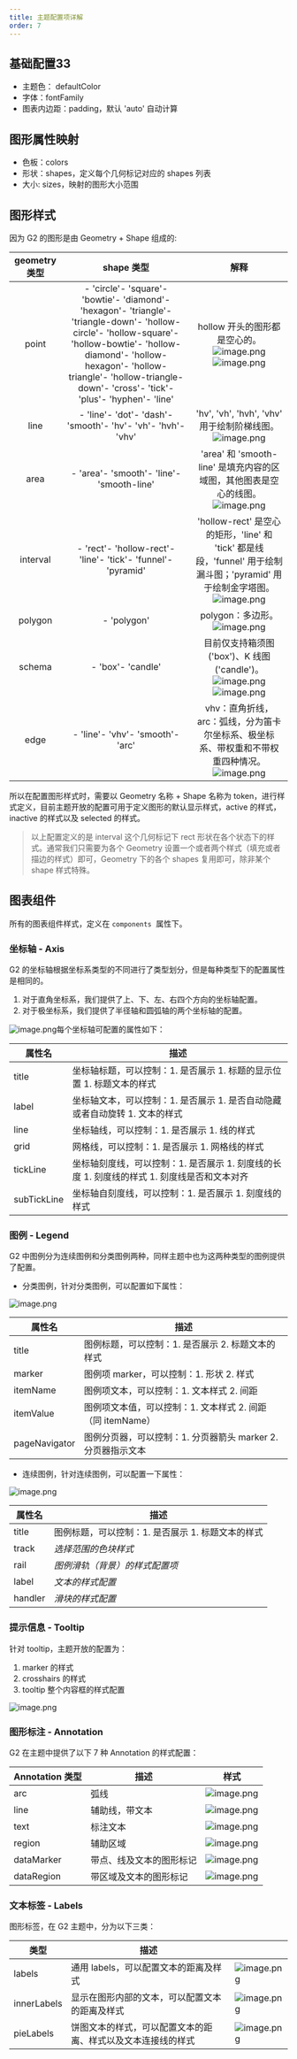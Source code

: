 ```yaml
---
title: 主题配置项详解
order: 7
---
```


## 基础配置33

- 主题色： defaultColor
- 字体：fontFamily
- 图表内边距：padding，默认 'auto' 自动计算

## 图形属性映射

- 色板：colors
- 形状：shapes，定义每个几何标记对应的 shapes 列表
- 大小: sizes，映射的图形大小范围

## 图形样式

因为 G2 的图形是由 Geometry + Shape 组成的:

| **geometry 类型** |                                                                                                                         **shape 类型**                                                                                                                         |                                                                                                                     **解释**                                                                                                                      |
| :---------------: | :------------------------------------------------------------------------------------------------------------------------------------------------------------------------------------------------------------------------------------------------------------: | :-----------------------------------------------------------------------------------------------------------------------------------------------------------------------------------------------------------------------------------------------: |
|       point       | - 'circle'- 'square'- 'bowtie'- 'diamond'- 'hexagon'- 'triangle'- 'triangle-down'- 'hollow-circle'- 'hollow-square'- 'hollow-bowtie'- 'hollow-diamond'- 'hollow-hexagon'- 'hollow-triangle'- 'hollow-triangle-down'- 'cross'- 'tick'- 'plus'- 'hyphen'- 'line' |        hollow 开头的图形都是空心的。![image.png](https://gw.alipayobjects.com/mdn/rms_f5c722/afts/img/A*SOzoR4n967MAAAAAAAAAAABkARQnAQ)![image.png](https://gw.alipayobjects.com/mdn/rms_f5c722/afts/img/A*AyLUTY60MDkAAAAAAAAAAABkARQnAQ)        |
|       line        |                                                                                                  - 'line'- 'dot'- 'dash'- 'smooth'- 'hv'- 'vh'- 'hvh'- 'vhv'                                                                                                   |                                                  'hv', 'vh', 'hvh', 'vhv' 用于绘制阶梯线图。![image.png](https://gw.alipayobjects.com/mdn/rms_f5c722/afts/img/A*yMFrQKD52WcAAAAAAAAAAABkARQnAQ)                                                   |
|       area        |                                                                                                           - 'area'- 'smooth'- 'line'- 'smooth-line'                                                                                                            |                                       'area' 和 'smooth-line' 是填充内容的区域图，其他图表是空心的线图。![image.png](https://gw.alipayobjects.com/mdn/rms_f5c722/afts/img/A*nX8vR4cShMYAAAAAAAAAAABkARQnAQ)                                       |
|     interval      |                                                                                                  - 'rect'- 'hollow-rect'- 'line'- 'tick'- 'funnel'- 'pyramid'                                                                                                  |                  'hollow-rect' 是空心的矩形，'line' 和 'tick' 都是线段，'funnel' 用于绘制漏斗图；'pyramid' 用于绘制金字塔图。![image.png](https://gw.alipayobjects.com/mdn/rms_f5c722/afts/img/A*0H-zQrrV7YcAAAAAAAAAAABkARQnAQ)                  |
|      polygon      |                                                                                                                          - 'polygon'                                                                                                                           |                                                               polygon：多边形。![image.png](https://gw.alipayobjects.com/mdn/rms_f5c722/afts/img/A*QgsPTLQ3eLUAAAAAAAAAAABkARQnAQ)                                                                |
|      schema       |                                                                                                                       - 'box'- 'candle'                                                                                                                        | 目前仅支持箱须图('box')、K 线图('candle')。![image.png](https://gw.alipayobjects.com/mdn/rms_f5c722/afts/img/A*olU9QYwnMgMAAAAAAAAAAABkARQnAQ)![image.png](https://gw.alipayobjects.com/mdn/rms_f5c722/afts/img/A*JX_ISqY-UIAAAAAAAAAAAABkARQnAQ) |
|       edge        |                                                                                                                - 'line'- 'vhv'- 'smooth'- 'arc'                                                                                                                |                                vhv：直角折线，arc：弧线，分为笛卡尔坐标系、极坐标系、带权重和不带权重四种情况。![image.png](https://gw.alipayobjects.com/mdn/rms_f5c722/afts/img/A*UOxHSKuGsBwAAAAAAAAAAABkARQnAQ)                                |

所以在配置图形样式时，需要以 Geometry 名称 + Shape 名称为 token，进行样式定义，目前主题开放的配置可用于定义图形的默认显示样式，active 的样式，inactive 的样式以及 selected 的样式。

> 以上配置定义的是 interval 这个几何标记下 rect 形状在各个状态下的样式。通常我们只需要为各个 Geometry 设置一个或者两个样式（填充或者描边的样式）即可，Geometry 下的各个 shapes 复用即可，除非某个 shape 样式特殊。

## 图表组件

所有的图表组件样式，定义在 `components`  属性下。

### 坐标轴 - Axis

G2 的坐标轴根据坐标系类型的不同进行了类型划分，但是每种类型下的配置属性是相同的。

1. 对于直角坐标系，我们提供了上、下、左、右四个方向的坐标轴配置。
1. 对于极坐标系，我们提供了半径轴和圆弧轴的两个坐标轴的配置。

![image.png](https://gw.alipayobjects.com/mdn/rms_f5c722/afts/img/A*QwP6RI0M2n8AAAAAAAAAAABkARQnAQ)每个坐标轴可配置的属性如下：

| 属性名      | 描述                                                                                        |
| ----------- | ------------------------------------------------------------------------------------------- |
| title       | 坐标轴标题，可以控制：1. 是否展示 1. 标题的显示位置 1. 标题文本的样式                       |
| label       | 坐标轴文本，可以控制：1. 是否展示 1. 是否自动隐藏或者自动旋转 1. 文本的样式                 |
| line        | 坐标轴线，可以控制：1. 是否展示 1. 线的样式                                                 |
| grid        | 网格线，可以控制：1. 是否展示 1. 网格线的样式                                               |
| tickLine    | 坐标轴刻度线，可以控制：1. 是否展示 1. 刻度线的长度 1. 刻度线的样式 1. 刻度线是否和文本对齐 |
| subTickLine | 坐标轴自刻度线，可以控制：1. 是否展示 1. 刻度线的样式                                       |

### 图例 - Legend

G2 中图例分为连续图例和分类图例两种，同样主题中也为这两种类型的图例提供了配置。

- 分类图例，针对分类图例，可以配置如下属性：

![image.png](https://gw.alipayobjects.com/mdn/rms_f5c722/afts/img/A*7ka8SLG1io8AAAAAAAAAAABkARQnAQ)

| 属性名   | 描述                                              |
| -------- | ------------------------------------------------- |
| title    | 图例标题，可以控制：1. 是否展示 2. 标题文本的样式 |
| marker   | 图例项 marker，可以控制：1. 形状 2. 样式          |
| itemName | 图例项文本，可以控制：1. 文本样式 2. 间距         |
| itemValue | 图例项文本值，可以控制：1. 文本样式 2. 间距（同 itemName） |
| pageNavigator | 图例分页器，可以控制：1. 分页器箭头 marker 2. 分页器指示文本 |

- 连续图例，针对连续图例，可以配置一下属性：

![image.png](https://gw.alipayobjects.com/mdn/rms_f5c722/afts/img/A*-1IJRJbBJxYAAAAAAAAAAABkARQnAQ)

| 属性名  | 描述                                              |
| ------- | ------------------------------------------------- |
| title   | 图例标题，可以控制：1. 是否展示 1. 标题文本的样式 |
| track   | _选择范围的色块样式_                              |
| rail    | _图例滑轨（背景）的样式配置项_                    |
| label   | _文本的样式配置_                                  |
| handler | _滑块的样式配置_                                  |

### 提示信息 - Tooltip

针对 tooltip，主题开放的配置为：

1. marker 的样式
1. crosshairs 的样式
1. tooltip 整个内容框的样式配置

![image.png](https://gw.alipayobjects.com/mdn/rms_f5c722/afts/img/A*HW-WRqzZT3MAAAAAAAAAAABkARQnAQ)

### 图形标注 - Annotation 

G2 在主题中提供了以下 7 种 Annotation 的样式配置：

| Annotation 类型 | 描述                     | 样式                                                                                                |
| --------------- | ------------------------ | --------------------------------------------------------------------------------------------------- |
| arc             | 弧线                     | ![image.png](https://gw.alipayobjects.com/mdn/rms_f5c722/afts/img/A*p6NSQau2HloAAAAAAAAAAABkARQnAQ) |
| line            | 辅助线，带文本           | ![image.png](https://gw.alipayobjects.com/mdn/rms_f5c722/afts/img/A*ob5ARp0Fk_cAAAAAAAAAAABkARQnAQ) |
| text            | 标注文本                 | ![image.png](https://gw.alipayobjects.com/mdn/rms_f5c722/afts/img/A*7xDjT7Q3B_IAAAAAAAAAAABkARQnAQ) |
| region          | 辅助区域                 | ![image.png](https://gw.alipayobjects.com/mdn/rms_f5c722/afts/img/A*IpEdQaAmGDoAAAAAAAAAAABkARQnAQ) |
| dataMarker      | 带点、线及文本的图形标记 | ![image.png](https://gw.alipayobjects.com/mdn/rms_f5c722/afts/img/A*ycZ0R4cueL0AAAAAAAAAAABkARQnAQ) |
| dataRegion      | 带区域及文本的图形标记   | ![image.png](https://gw.alipayobjects.com/mdn/rms_f5c722/afts/img/A*9qcrRp5rWdcAAAAAAAAAAABkARQnAQ) |

### 文本标签 - Labels

图形标签，在 G2 主题中，分为以下三类：

| 类型        | 描述                                                         |                                                                                                     |
| ----------- | ------------------------------------------------------------ | --------------------------------------------------------------------------------------------------- |
| labels      | 通用 labels，可以配置文本的距离及样式                        | ![image.png](https://gw.alipayobjects.com/mdn/rms_f5c722/afts/img/A*eMhjSatkIikAAAAAAAAAAABkARQnAQ) |
| innerLabels | 显示在图形内部的文本，可以配置文本的距离及样式               | ![image.png](https://gw.alipayobjects.com/mdn/rms_f5c722/afts/img/A*kL3SRJKtuO0AAAAAAAAAAABkARQnAQ) |
| pieLabels   | 饼图文本的样式，可以配置文本的距离、样式以及文本连接线的样式 | ![image.png](https://gw.alipayobjects.com/mdn/rms_f5c722/afts/img/A*3GGPQZ66bggAAAAAAAAAAABkARQnAQ) |
